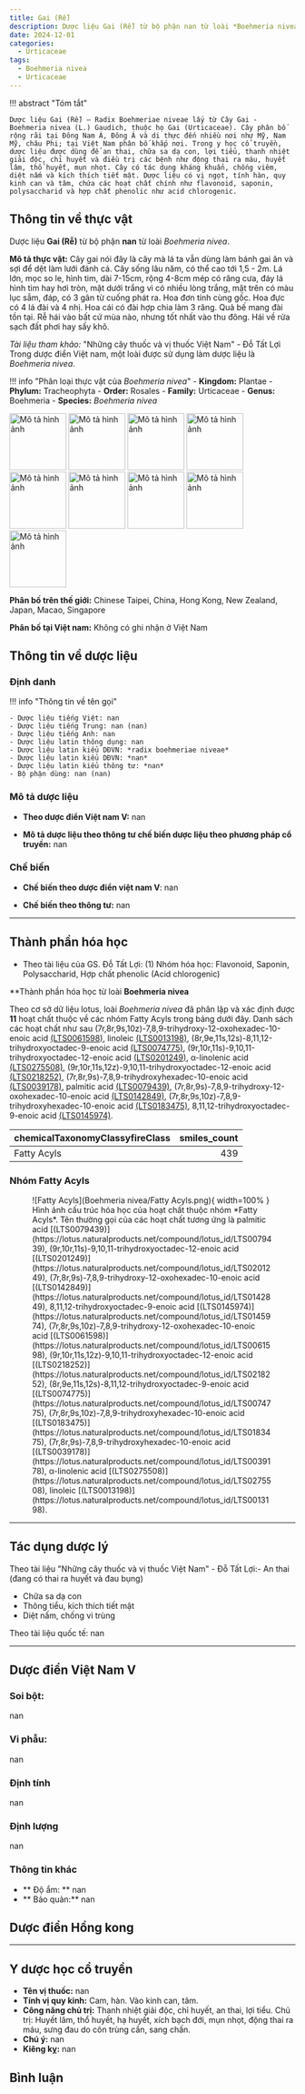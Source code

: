 ```yaml
---
title: Gai (Rễ)
description: Dược liệu Gai (Rễ) từ bộ phận nan từ loài *Boehmeria nivea*
date: 2024-12-01
categories:
  - Urticaceae
tags:
  - Boehmeria nivea
  - Urticaceae
---
```

!!! abstract "Tóm tắt"

    Dược liệu Gai (Rễ) – Radix Boehmeriae niveae lấy từ Cây Gai - Boehmeria nivea (L.) Gaudich, thuộc họ Gai (Urticaceae). Cây phân bố rộng rãi tại Đông Nam Á, Đông Á và di thực đến nhiều nơi như Mỹ, Nam Mỹ, châu Phi; tại Việt Nam phân bố khắp nơi. Trong y học cổ truyền, dược liệu được dùng để an thai, chữa sa dạ con, lợi tiểu, thanh nhiệt giải độc, chỉ huyết và điều trị các bệnh như động thai ra máu, huyết lâm, thổ huyết, mụn nhọt. Cây có tác dụng kháng khuẩn, chống viêm, diệt nấm và kích thích tiết mật. Dược liệu có vị ngọt, tính hàn, quy kinh can và tâm, chứa các hoạt chất chính như flavonoid, saponin, polysaccharid và hợp chất phenolic như acid chlorogenic.

## Thông tin về thực vật


Dược liệu **Gai (Rễ)** từ bộ phận **nan** từ loài *Boehmeria nivea*.

**Mô tả thực vật:** Cây gai nói đây là cây mà lá ta vẫn dùng làm bánh gai ăn và sợi để dệt làm lưới đánh cá. 
Cây sống lâu năm, có thể cao tới 1,5 - 2m. Lá lớn, mọc so le, hình tim, dài 7-15cm, rộng 4-8cm mép có răng cưa, đáy lá hình tim hay hơi tròn, mặt dưới trắng vì có nhiều lòng trắng, mặt trên có màu lục sẫm, đáp, có 3 gân từ cuống phát ra. Hoa đơn tính cùng gốc. Hoa đực có 4 lá đài và 4 nhị. Hoa cái có đài hợp chia làm 3 răng. Quả bế mang đài tồn tại. 
Rễ hái vào bất cứ mùa nào, nhưng tốt nhất vào thu đông. Hái về rửa sạch đất phơi hay sấy khô.

*Tài liệu tham khảo:* "Những cây thuốc và vị thuốc Việt Nam" - Đỗ Tất Lợi 
Trong dược điển Việt nam, một loài được sử dụng làm dược liệu là *Boehmeria nivea*.

!!! info "Phân loại thực vật của *Boehmeria nivea*"
    - **Kingdom:** Plantae
    - **Phylum:** Tracheophyta
    - **Order:** Rosales
    - **Family:** Urticaceae
    - **Genus:** Boehmeria
    - **Species:** *Boehmeria nivea*

<img src="https://inaturalist-open-data.s3.amazonaws.com/photos/344728775/original.jpeg" alt="Mô tả hình ảnh" width="100" height="100">
<img src="https://inaturalist-open-data.s3.amazonaws.com/photos/344757686/original.jpeg" alt="Mô tả hình ảnh" width="100" height="100">
<img src="https://inaturalist-open-data.s3.amazonaws.com/photos/344777943/original.jpeg" alt="Mô tả hình ảnh" width="100" height="100">
<img src="https://inaturalist-open-data.s3.amazonaws.com/photos/344777928/original.jpeg" alt="Mô tả hình ảnh" width="100" height="100">
<img src="https://inaturalist-open-data.s3.amazonaws.com/photos/344965973/original.jpeg" alt="Mô tả hình ảnh" width="100" height="100">
<img src="https://inaturalist-open-data.s3.amazonaws.com/photos/345360412/original.jpg" alt="Mô tả hình ảnh" width="100" height="100">
<img src="https://inaturalist-open-data.s3.amazonaws.com/photos/345360393/original.jpg" alt="Mô tả hình ảnh" width="100" height="100">
<img src="https://inaturalist-open-data.s3.amazonaws.com/photos/345360402/original.jpg" alt="Mô tả hình ảnh" width="100" height="100">
<img src="https://inaturalist-open-data.s3.amazonaws.com/photos/345360384/original.jpg" alt="Mô tả hình ảnh" width="100" height="100">

**Phân bố trên thế giới:** Chinese Taipei, China, Hong Kong, New Zealand, Japan, Macao, Singapore

**Phân bố tại Việt nam:** Không có ghi nhận ở Việt Nam



## Thông tin về dược liệu 

### Định danh

!!! info "Thông tin về tên gọi"

    - Dược liệu tiếng Việt: nan
    - Dược liệu tiếng Trung: nan (nan)
    - Dược liệu tiếng Anh: nan
    - Dược liệu latin thông dụng: nan
    - Dược liệu latin kiểu DĐVN: *radix boehmeriae niveae*
    - Dược liệu latin kiểu DĐVN: *nan*
    - Dược liệu latin kiểu thông tư: *nan*
    - Bộ phận dùng: nan (nan)

### Mô tả dược liệu 

- **Theo dược điển Việt nam V:** nan

- **Mô tả dược liệu theo thông tư chế biến dược liệu theo phương pháp cổ truyền:** nan

### Chế biến 

- **Chế biến theo dược điển việt nam V**: nan

- **Chế biến theo thông tư:** nan

--- 

## Thành phần hóa học

- Theo tài liệu của GS. Đỗ Tất Lợi:  (1) Nhóm hóa học: Flavonoid, Saponin, Polysaccharid, Hợp chất phenolic (Acid chlorogenic)
    

**Thành phần hóa học từ loài **Boehmeria nivea**

Theo cơ sở dữ liệu lotus, loài *Boehmeria nivea* đã phân lập và xác định được **11** hoạt chất thuộc về các nhóm Fatty Acyls trong bảng dưới đây. Danh sách các hoạt chất như sau (7r,8r,9s,10z)-7,8,9-trihydroxy-12-oxohexadec-10-enoic acid [(LTS0061598)](https://lotus.naturalproducts.net/compound/lotus_id/LTS0061598), linoleic [(LTS0013198)](https://lotus.naturalproducts.net/compound/lotus_id/LTS0013198), (8r,9e,11s,12s)-8,11,12-trihydroxyoctadec-9-enoic acid [(LTS0074775)](https://lotus.naturalproducts.net/compound/lotus_id/LTS0074775), (9r,10r,11s)-9,10,11-trihydroxyoctadec-12-enoic acid [(LTS0201249)](https://lotus.naturalproducts.net/compound/lotus_id/LTS0201249), α-linolenic acid [(LTS0275508)](https://lotus.naturalproducts.net/compound/lotus_id/LTS0275508), (9r,10r,11s,12z)-9,10,11-trihydroxyoctadec-12-enoic acid [(LTS0218252)](https://lotus.naturalproducts.net/compound/lotus_id/LTS0218252), (7r,8r,9s)-7,8,9-trihydroxyhexadec-10-enoic acid [(LTS0039178)](https://lotus.naturalproducts.net/compound/lotus_id/LTS0039178), palmitic acid [(LTS0079439)](https://lotus.naturalproducts.net/compound/lotus_id/LTS0079439), (7r,8r,9s)-7,8,9-trihydroxy-12-oxohexadec-10-enoic acid [(LTS0142849)](https://lotus.naturalproducts.net/compound/lotus_id/LTS0142849), (7r,8r,9s,10z)-7,8,9-trihydroxyhexadec-10-enoic acid [(LTS0183475)](https://lotus.naturalproducts.net/compound/lotus_id/LTS0183475), 8,11,12-trihydroxyoctadec-9-enoic acid [(LTS0145974)](https://lotus.naturalproducts.net/compound/lotus_id/LTS0145974). 
        
| chemicalTaxonomyClassyfireClass   |   smiles_count |
|:----------------------------------|---------------:|
| Fatty Acyls                       |            439 |

            
### Nhóm Fatty Acyls
<figure markdown="span">
    ![Fatty Acyls](Boehmeria nivea/Fatty Acyls.png){ width=100% }
<figcaption>Hình ảnh cấu trúc hóa học của hoạt chất thuộc nhóm *Fatty Acyls*. Tên thường gọi của các hoạt chất tương ứng là palmitic acid [(LTS0079439)](https://lotus.naturalproducts.net/compound/lotus_id/LTS0079439), (9r,10r,11s)-9,10,11-trihydroxyoctadec-12-enoic acid [(LTS0201249)](https://lotus.naturalproducts.net/compound/lotus_id/LTS0201249), (7r,8r,9s)-7,8,9-trihydroxy-12-oxohexadec-10-enoic acid [(LTS0142849)](https://lotus.naturalproducts.net/compound/lotus_id/LTS0142849), 8,11,12-trihydroxyoctadec-9-enoic acid [(LTS0145974)](https://lotus.naturalproducts.net/compound/lotus_id/LTS0145974), (7r,8r,9s,10z)-7,8,9-trihydroxy-12-oxohexadec-10-enoic acid [(LTS0061598)](https://lotus.naturalproducts.net/compound/lotus_id/LTS0061598), (9r,10r,11s,12z)-9,10,11-trihydroxyoctadec-12-enoic acid [(LTS0218252)](https://lotus.naturalproducts.net/compound/lotus_id/LTS0218252), (8r,9e,11s,12s)-8,11,12-trihydroxyoctadec-9-enoic acid [(LTS0074775)](https://lotus.naturalproducts.net/compound/lotus_id/LTS0074775), (7r,8r,9s,10z)-7,8,9-trihydroxyhexadec-10-enoic acid [(LTS0183475)](https://lotus.naturalproducts.net/compound/lotus_id/LTS0183475), (7r,8r,9s)-7,8,9-trihydroxyhexadec-10-enoic acid [(LTS0039178)](https://lotus.naturalproducts.net/compound/lotus_id/LTS0039178), α-linolenic acid [(LTS0275508)](https://lotus.naturalproducts.net/compound/lotus_id/LTS0275508), linoleic [(LTS0013198)](https://lotus.naturalproducts.net/compound/lotus_id/LTS0013198).</figcaption>
</figure>

            

---

## Tác dụng dược lý

Theo tài liệu "Những cây thuốc và vị thuốc Việt Nam" - Đỗ Tất Lợi:- An thai (đang có thai ra huyết và đau bụng) 
- Chữa sa dạ con
- Thông tiểu, kích thích tiết mật 
- Diệt nấm, chống vi trùng

Theo tài liệu quốc tế: nan

---

## Dược điển Việt Nam V

### Soi bột:

nan

<!-- Hình ảnh soi bột sẽ được tự động chèn vào đây sau -->

### Vi phẫu:

nan

<!-- Hình ảnh vi phẫu sẽ được tự động chèn vào đây sau -->

### Định tính

nan

### Định lượng

nan

### Thông tin khác 

- ** Độ ẩm: ** nan
- ** Bảo quản:** nan

## Dược điển Hồng kong

<!-- PDF sẽ được tự động chèn vào đây sau -->


---

## Y dược học cổ truyền

- **Tên vị thuốc:** nan
- **Tính vị quy kinh:** Cam, hàn. Vào kinh can, tâm.
- **Công năng chủ trị:** Thanh nhiệt giải độc, chỉ huyết, an thai, lợi tiểu.
Chủ trị: Huyết lâm, thổ huyết, hạ huyết, xích bạch đới, mụn nhọt, động thai ra máu, sưng đau do côn trùng cắn, sang chấn.
- **Chú ý:** nan
- **Kiêng kỵ:** nan



## Bình luận

<div id="giscus-container"></div>
<script src="https://giscus.app/client.js"
        data-repo="hoangson0787/CSDL-duoc-lieu"
        data-repo-id="R_kgDONbMRNA"
        data-category="Duoc lieu"
        data-category-id="DIC_kwDONbMRNM4ClklR"
        data-mapping="pathname"
        data-strict="0"
        data-reactions-enabled="1"
        data-emit-metadata="1"
        data-input-position="bottom"
        data-theme="light"
        data-lang="en"
        crossorigin="anonymous"
        async>
</script>

